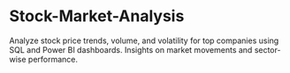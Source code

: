 # Stock-Market-Analysis
Analyze stock price trends, volume, and volatility for top companies using SQL and Power BI dashboards. Insights on market movements and sector-wise performance.
